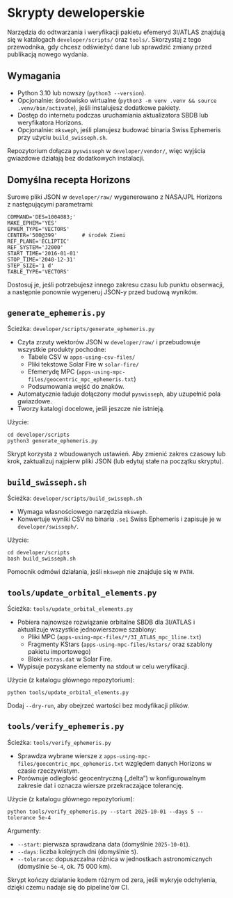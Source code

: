 # Skrypty deweloperskie

Narzędzia do odtwarzania i weryfikacji pakietu efemeryd 3I/ATLAS znajdują się w katalogach `developer/scripts/` oraz `tools/`. Skorzystaj z tego przewodnika, gdy chcesz odświeżyć dane lub sprawdzić zmiany przed publikacją nowego wydania.

## Wymagania
- Python 3.10 lub nowszy (`python3 --version`).
- Opcjonalnie: środowisko wirtualne (`python3 -m venv .venv && source .venv/bin/activate`), jeśli instalujesz dodatkowe pakiety.
- Dostęp do internetu podczas uruchamiania aktualizatora SBDB lub weryfikatora Horizons.
- Opcjonalnie: `mksweph`, jeśli planujesz budować binaria Swiss Ephemeris przy użyciu `build_swisseph.sh`.

Repozytorium dołącza `pyswisseph` w `developer/vendor/`, więc wyjścia gwiazdowe działają bez dodatkowych instalacji.

## Domyślna recepta Horizons

Surowe pliki JSON w `developer/raw/` wygenerowano z NASA/JPL Horizons z następującymi parametrami:

```
COMMAND='DES=1004083;'
MAKE_EPHEM='YES'
EPHEM_TYPE='VECTORS'
CENTER='500@399'        # środek Ziemi
REF_PLANE='ECLIPTIC'
REF_SYSTEM='J2000'
START_TIME='2016-01-01'
STOP_TIME='2040-12-31'
STEP_SIZE='1 d'
TABLE_TYPE='VECTORS'
```

Dostosuj je, jeśli potrzebujesz innego zakresu czasu lub punktu obserwacji, a następnie ponownie wygeneruj JSON-y przed budową wyników.

## `generate_ephemeris.py`
Ścieżka: `developer/scripts/generate_ephemeris.py`

- Czyta zrzuty wektorów JSON w `developer/raw/` i przebudowuje wszystkie produkty pochodne:
  - Tabele CSV w `apps-using-csv-files/`
  - Pliki tekstowe Solar Fire w `solar-fire/`
  - Efemerydę MPC (`apps-using-mpc-files/geocentric_mpc_ephemeris.txt`)
  - Podsumowania wejść do znaków.
- Automatycznie ładuje dołączony moduł `pyswisseph`, aby uzupełnić pola gwiazdowe.
- Tworzy katalogi docelowe, jeśli jeszcze nie istnieją.

Użycie:

```
cd developer/scripts
python3 generate_ephemeris.py
```

Skrypt korzysta z wbudowanych ustawień. Aby zmienić zakres czasowy lub krok, zaktualizuj najpierw pliki JSON (lub edytuj stałe na początku skryptu).

## `build_swisseph.sh`
Ścieżka: `developer/scripts/build_swisseph.sh`

- Wymaga własnościowego narzędzia `mksweph`.
- Konwertuje wyniki CSV na binaria `.se1` Swiss Ephemeris i zapisuje je w `developer/swisseph/`.

Użycie:

```
cd developer/scripts
bash build_swisseph.sh
```

Pomocnik odmówi działania, jeśli `mksweph` nie znajduje się w `PATH`.

## `tools/update_orbital_elements.py`
Ścieżka: `tools/update_orbital_elements.py`

- Pobiera najnowsze rozwiązanie orbitalne SBDB dla 3I/ATLAS i aktualizuje wszystkie jednowierszowe szablony:
  - Pliki MPC (`apps-using-mpc-files/*/3I_ATLAS_mpc_1line.txt`)
  - Fragmenty KStars (`apps-using-mpc-files/kstars/` oraz szablony pakietu importowego)
  - Bloki `extras.dat` w Solar Fire.
- Wypisuje pozyskane elementy na stdout w celu weryfikacji.

Użycie (z katalogu głównego repozytorium):

```
python tools/update_orbital_elements.py
```

Dodaj `--dry-run`, aby obejrzeć wartości bez modyfikacji plików.

## `tools/verify_ephemeris.py`
Ścieżka: `tools/verify_ephemeris.py`

- Sprawdza wybrane wiersze z `apps-using-mpc-files/geocentric_mpc_ephemeris.txt` względem danych Horizons w czasie rzeczywistym.
- Porównuje odległość geocentryczną („delta”) w konfigurowalnym zakresie dat i oznacza wiersze przekraczające tolerancję.

Użycie (z katalogu głównego repozytorium):

```
python tools/verify_ephemeris.py --start 2025-10-01 --days 5 --tolerance 5e-4
```

Argumenty:
- `--start`: pierwsza sprawdzana data (domyślnie `2025-10-01`).
- `--days`: liczba kolejnych dni (domyślnie `5`).
- `--tolerance`: dopuszczalna różnica w jednostkach astronomicznych (domyślnie `5e-4`, ok. 75 000 km).

Skrypt kończy działanie kodem różnym od zera, jeśli wykryje odchylenia, dzięki czemu nadaje się do pipeline'ów CI.

